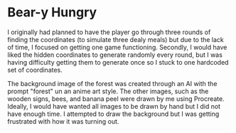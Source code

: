 # Bear-y Hungry

I originally had planned to have the player go through three rounds of finding the coordinates (to simulate three dealy meals) but due to the lack of time, I focused on getting one game functioning. Secondly, I would have liked the hidden coordinates to generate randomly every round, but I was having difficulty getting them to generate once so I stuck to one hardcoded set of coordinates.

The background image of the forest was created through an AI with the prompt "forest" un an anime art style. The other images, such as the wooden signs, bees, and banana peel were drawn by me using Procreate. Ideally, I would have wanted all images to be drawn by hand but I did not have enough time. I attempted to draw the background but I was getting frustrated with how it was turning out.

